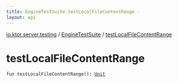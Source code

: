 ```yaml
---
title: EngineTestSuite.testLocalFileContentRange - 
layout: api
---
```


<div class='api-docs-breadcrumbs'><a href="../index.html">io.ktor.server.testing</a> / <a href="index.html">EngineTestSuite</a> / <a href="./test-local-file-content-range.html">testLocalFileContentRange</a></div>

# testLocalFileContentRange

<div class="signature"><code><span class="keyword">fun </span><span class="identifier">testLocalFileContentRange</span><span class="symbol">(</span><span class="symbol">)</span><span class="symbol">: </span><a href="https://kotlinlang.org/api/latest/jvm/stdlib/kotlin/-unit/index.html"><span class="identifier">Unit</span></a></code></div>
